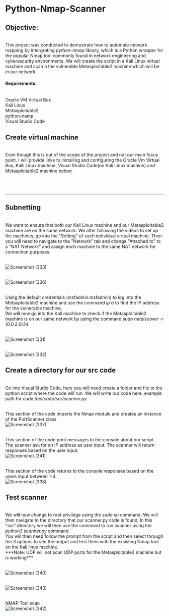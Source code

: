 <H1>Python-Nmap-Scanner</H1>

<h2>Objective:</h2>
<br>This project was conducted to demostrate how to automate network mapping by intergrating <i>python-nmap</i> library, which is a Python wrapper for the popular Nmap tool commonly found in network engineering and cybersecurity environments. We will create the script in a Kali Linux virtual machine and scan a the vulnerable Metasploitable2 machine which will be in our network. 


<h4>Requirements:</h4>
</br>Oracle VM Virtual Box
</br>Kali Linux
</br>Metasploitable2
</br>python-namp 
</br>Visual Studio Code


<h2>Create virtual machine</h2>
</br> Even though this is out of the scope of the project and not our main focus point. I will provide links to installing and configuring the Oracle Vm Virtual Box, Kalli Linux machine, Visual Studio Code(on Kali Linux machine) and Metasploitable2 machine below:

</br>
</br>
</br>
</br>

<hr>

<h2>Subnetting</h2>
</br>We want to ensure that both our Kali Linux machine and our Metasploitable2 machine are on the same network. We after following the videos to set up the machines, go into the "Setting" of each individual virtual machine. Then you will need to navigate to the "Network" tab and change "Attached to" to a "NAT Network" and assign each machine to the same NAT network for connection purposes. 

</br>![Screenshot (333)](https://github.com/user-attachments/assets/29aa2ee1-e91e-4551-bc3f-8ed2ce6cabc7)

</br>![Screenshot (336)](https://github.com/user-attachments/assets/bd0971c2-e88d-485b-adfc-98e510593ba6)


</br>Using the default credentials (msfadmin:msfadmin) to log into the Metasploitable2 machine and use the command <i>ip a</i> to find the IP address for the vulnerable machine.
</br>We will now go into the Kali machine to check if the Metasploitable2 machine is on our same network by using the command <i>sudo netdiscover -r 10.0.2.0/24</i>

</br>![Screenshot (331)](https://github.com/user-attachments/assets/a151ccda-8039-463d-bb01-7f065808d178)

</br>![Screenshot (332)](https://github.com/user-attachments/assets/718805a0-5385-40cb-9184-1a235a2ecdb8)


<h2>Create a directory for our src code</h2>
</br> Go into Visual Studio Code, here you will need create a folder and file to the python script where the code will run. We will write our code here. example path for code <i> /testcode/src/scanner.py </i>

</br>This section of the code imports the Nmap module and creates an instance of the PortScanner class 
</br>![Screenshot (337)](https://github.com/user-attachments/assets/1be9b5cd-91ac-46b3-841e-d2da88223f50)


</br>This section of the code print messages to the console about our script. The scanner ask for an IP address as user input. The scanner will return responses based on the user input. 
</br>![Screenshot (341)](https://github.com/user-attachments/assets/32ff0bf6-97c8-4b3d-bf19-dc50870f0d63)


</br>This section of the code returns to the console responses based on the users input between 1-3. 
</br>![Screenshot (338)](https://github.com/user-attachments/assets/1bb8cd2d-b127-4552-88e9-254ef139dbd4)



<h2>Test scanner</h2>
</br>We will now change to root privilege using the <i>sudo su</i> command. We will then navigate to the directory that our scanner.py code is found. In this "src" directory we will then use the command to run scanner using the <i>python3 scanner.py</i> command.
</br>You will then need follow the prompt from the script and then select through the 3 options to see the output and test them with the exsisting Nmap tool on the Kali linux machine.
</br>***Note: UDP will not scan UDP ports for the Metasploitable2 machine but is working***

</br>![Screenshot (340)](https://github.com/user-attachments/assets/f2ecbcd8-bf00-41ec-90da-501b00b2a4b7)

</br>![Screenshot (343)](https://github.com/user-attachments/assets/632db980-00f3-48dd-837f-cf9aa9fef3bc)


</br> NMAP Tool scan
</br>![Screenshot (342)](https://github.com/user-attachments/assets/11debfde-d74c-416f-a8fa-e1f6f15d12e5)


